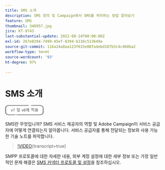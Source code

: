 ```yaml
---
title: SMS 소개
description: SMS 정의 및 Campaign에서 SMS를 처리하는 방법 알아보기
feature: SMS
thumbnail: 340957.jpg
jira: KT-9743
last-substantial-update: 2022-08-24T00:00:00Z
exl-id: 267e8394-7499-45ef-8394-b216c513649a
source-git-commit: 116a24a8aa123f615e08fa4ebd187b3c4c460ba2
workflow-type: tm+mt
source-wordcount: '93'
ht-degree: 97%

---
```


# SMS 소개

![V7 및 V8에 적용](../assets/V7-V8-stamp.png)

SMS란 무엇입니까? SMS 서비스 제공자의 역할 및 Adobe Campaign이 서비스 공급자에 어떻게 연결되는지 알아봅니다. 서비스 공급자를 통해 전달되는 정보와 사용 가능한 기술 노트를 파악합니다.

>[!VIDEO](https://video.tv.adobe.com/v/340957?quality=12&learn=on){transcript=true}

SMPP 프로토콜에 대한 자세한 내용, 외부 계정 설정에 대한 세부 정보 또는 가장 일반적인 문제 해결은 [SMS 커넥터 프로토콜 및 설정](https://experienceleague.adobe.com/docs/campaign-classic/using/sending-messages/sending-messages-on-mobiles/sms-protocol.html?lang=ko#sending-messages)을 참조하십시오.
